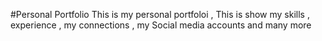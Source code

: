 #Personal Portfolio
This is my personal portfoloi , This is show my skills , experience , my connections , my Social media accounts and many more 
